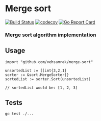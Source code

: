 # Merge sort

[![Build Status](https://travis-ci.org/Vehsamrak/merge-sort.svg?branch=master)](https://travis-ci.org/Vehsamrak/merge-sort) [![codecov](https://codecov.io/gh/Vehsamrak/merge-sort/branch/master/graph/badge.svg)](https://codecov.io/gh/Vehsamrak/merge-sort) [![Go Report Card](https://goreportcard.com/badge/github.com/Vehsamrak/merge-sort)](https://goreportcard.com/report/github.com/Vehsamrak/merge-sort)

### Merge sort algorithm implementation

## Usage

~~~
import "github.com/vehsamrak/merge-sort"

unsortedList := []int{3,2,1}
sorter := &sort.MergeSorter{}
sortedList := sorter.Sort(unsortedList)

// sortedList would be: [1, 2, 3]
~~~

## Tests

~~~
go test ./...
~~~